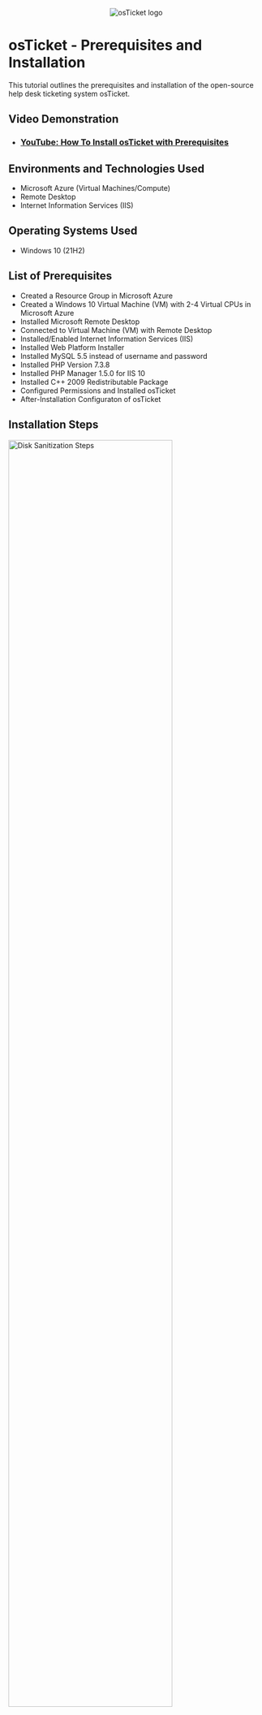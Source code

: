 <p align="center">
<img src="https://i.imgur.com/Clzj7Xs.png" alt="osTicket logo"/>
</p>

<h1>osTicket - Prerequisites and Installation</h1>
This tutorial outlines the prerequisites and installation of the open-source help desk ticketing system osTicket.<br />

<h2>Video Demonstration</h2>

- ### [YouTube: How To Install osTicket with Prerequisites](https://www.youtube.com)

<h2>Environments and Technologies Used</h2>

- Microsoft Azure (Virtual Machines/Compute)
- Remote Desktop
- Internet Information Services (IIS)

<h2>Operating Systems Used </h2>

- Windows 10</b> (21H2)

<h2>List of Prerequisites</h2>

- Created a Resource Group in Microsoft Azure 
- Created a Windows 10 Virtual Machine (VM) with 2-4 Virtual CPUs in Microsoft Azure
- Installed Microsoft Remote Desktop
- Connected to Virtual Machine (VM) with Remote Desktop
- Installed/Enabled Internet Information Services (IIS)
- Installed Web Platform Installer
- Installed MySQL 5.5 instead of username and password
- Installed PHP Version 7.3.8
- Installed PHP Manager 1.5.0 for IIS 10
- Installed C++ 2009 Redistributable Package
- Configured Permissions and Installed osTicket
- After-Installation Configuraton of osTicket

<h2>Installation Steps</h2>

<p>
<img src="https://imgur.com/PV6UpRw.png" height="80%" width="80%" alt="Disk Sanitization Steps"/>
</p>
<p>
Created Resource Group in Microsoft Azure - RG-osTicket in order to create Virtual Machine (VM).
</p>
<br />

<p>
<img src="https://imgur.com/yd5qvVP.png" height="80%" width="80%" alt="Disk Sanitization Steps"/>
</p>
<p>
<img src="https://imgur.com/S0AwTNb.png" height="80%" width="80%" alt="Disk Sanitization Steps"/>
</p>
<p>
<img src="https://imgur.com/w9j5OSV.png" height="80%" width="80%" alt="Disk Sanitization Steps"/>
</p>
<p>
Created a Windows 10 Virtual Machine (VM) with 2-4 Virtual CPUs in Microsoft Azure with standard D4s_v3 - 4 vcpus, 16 GiB memory size. Network interface: Virtual network - RG-osTicket-vnet; Subnet - 10.0.0.0/24; Public IP - VM-osTicket-ip.
</p>
<br />

<p>
<img src="https://imgur.com/lj7D0gm.png" height="80%" width="80%" alt="Disk Sanitization Steps"/>
</p>
<p>
<img src="https://imgur.com/aWtaYZ2.png" height="80%" width="80%" alt="Disk Sanitization Steps"/>
</p>
<p>
<img src="https://imgur.com/RHL4fo8.png" height="80%" width="80%" alt="Disk Sanitization Steps"/>
</p>
<p>
Installed Microsoft Remote Desktop and connected to Virtual Machine (VM) via Remote Desktop using public IP address.
</p>
<br />
<p>
<img src="https://imgur.com/aFxfQc3.png" height="80%" width="80%" alt="Disk Sanitization Steps"/>
</p>

<p>
Installed/Enabled Internet Information Services (IIS) that created a web server on Virtual Machine (VM) to be used to serve up osTicket application.
</p>
<br />
<p>
<img src="https://imgur.com/IiRCvQQ.png" height="80%" width="80%" alt="Disk Sanitization Steps"/>
</p>
<p>
<img src="https://imgur.com/ZtvmG4o.png" height="80%" width="80%" alt="Disk Sanitization Steps"/>
</p>
<p>
Installed Web Installer, instlled MySQL and added all versions of x86 PHP up until 7.3. Installed failed prerequisites: PHP Version 7.3.8, PHP Manager 1.5.0 for IIS 10 and Microsoft Visual C++ 2009 Redistributable Package.

</p>
<br />

<p>
<img src="https://imgur.com/4slP3kC.png" height="80%" width="80%" alt="Disk Sanitization Steps"/>
</p>
<p>
<img src="https://imgur.com/IYCjrnj.png" height="80%" width="80%" alt="Disk Sanitization Steps"/>
</p>
<p>
Installed osTicket and enabled some extensions in IIS PHP Manager necessary for osTicket to function (php_imap.dll, php_intl.dll, php_opcache.dll).

</p>
<br />
<p>
<img src="https://imgur.com/C1YgYt6.png" height="80%" width="80%" alt="Disk Sanitization Steps"/>
</p>
<p>
<img src="https://imgur.com/wDXEtLr.png" height="80%" width="80%" alt="Disk Sanitization Steps"/>
</p>
<p>
<img src="https://imgur.com/tnTYPpY.png" height="80%" width="80%" alt="Disk Sanitization Steps"/>
</p>
<p>
Renamed ost-sampleconfig.php to ost-config.php (From: C:\inetpub\wwwroot\osTicket\include\ost-sampleconfig.php To: C:\inetpub\wwwroot\osTicket\include\ost-config.php). Disabled all inherited permission for ost-config.php and assigned new permissions to "everyone".

</p>
<br />
